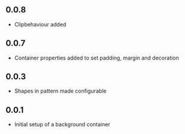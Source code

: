 ## 0.0.8

* Clipbehaviour added

## 0.0.7

* Container properties added to set padding, margin and decoration

## 0.0.3

* Shapes in pattern made configurable

## 0.0.1

* Initial setup of a background container

